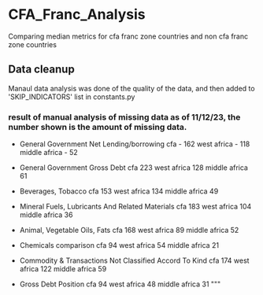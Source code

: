 # CFA_Franc_Analysis
Comparing median metrics for cfa franc zone countries and non cfa franc zone countries

## Data cleanup
Manaul data analysis was done of the quality of the data, and then added to 'SKIP_INDICATORS' list in constants.py
### result of manual analysis of missing data as of 11/12/23, the number shown is the amount of missing data. 
- General Government Net Lending/borrowing
	cfa - 162
	west africa - 118
	middle africa - 52 
 
- General Government Gross Debt 
	cfa 223
	west africa 128
	middle africa 61
 
- Beverages, Tobacco 
	cfa 153
	west africa 134
	middle africa 49
 
- Mineral Fuels, Lubricants And Related Materials 
	cfa 183
	west africa 104
	middle africa 36

- Animal, Vegetable Oils, Fats
	cfa 168
	west africa 89
	middle africa 52

- Chemicals comparison
	cfa 94
	west africa 54
	middle africa 21

- Commodity & Transactions Not Classified Accord To Kind
	cfa 174
	west africa 122
	middle africa 59

- Gross Debt Position
	cfa 94
	west africa 48
	middle africa 31 
"""
